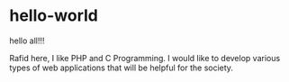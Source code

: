 # hello-world

hello all!!!

Rafid here, I like PHP and C Programming.
I would like to develop various types of web applications that will be helpful for the society.
